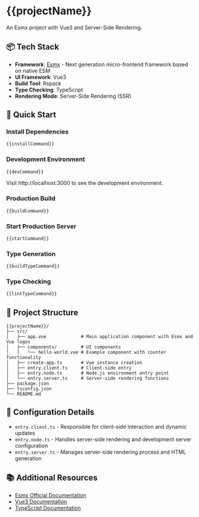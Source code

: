 # {{projectName}}

An Esmx project with Vue3 and Server-Side Rendering.

## 📦 Tech Stack

- **Framework**: [Esmx](https://esmnext.com) - Next generation micro-frontend framework based on native ESM
- **UI Framework**: Vue3
- **Build Tool**: Rspack
- **Type Checking**: TypeScript
- **Rendering Mode**: Server-Side Rendering (SSR)

## 🚀 Quick Start

### Install Dependencies

```bash
{{installCommand}}
```

### Development Environment

```bash
{{devCommand}}
```

Visit http://localhost:3000 to see the development environment.

### Production Build

```bash
{{buildCommand}}
```

### Start Production Server

```bash
{{startCommand}}
```

### Type Generation

```bash
{{buildTypeCommand}}
```

### Type Checking

```bash
{{lintTypeCommand}}
```

## 📁 Project Structure

```
{{projectName}}/
├── src/
│   ├── app.vue             # Main application component with Esmx and Vue logos
│   ├── components/         # UI components
│   │   └── hello-world.vue # Example component with counter functionality
│   ├── create-app.ts       # Vue instance creation
│   ├── entry.client.ts     # Client-side entry
│   ├── entry.node.ts       # Node.js environment entry point
│   └── entry.server.ts     # Server-side rendering functions
├── package.json
├── tsconfig.json
└── README.md
```

## 🔧 Configuration Details

- `entry.client.ts` - Responsible for client-side interaction and dynamic updates
- `entry.node.ts` - Handles server-side rendering and development server configuration
- `entry.server.ts` - Manages server-side rendering process and HTML generation

## 📚 Additional Resources

- [Esmx Official Documentation](https://esmnext.com)
- [Vue3 Documentation](https://vuejs.org)
- [TypeScript Documentation](https://www.typescriptlang.org)